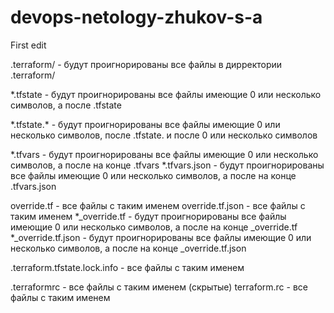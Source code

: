 # devops-netology-zhukov-s-a
First edit

.terraform/ - будут проигнорированы все файлы в дирректории .terraform/

*.tfstate - будут проигнорированы все файлы имеющие 0 или несколько символов, а после .tfstate

\*.tfstate.\* - будут проигнорированы все файлы имеющие 0 или несколько символов, после .tfstate. и после 0 или несколько символов

*.tfvars - будут проигнорированы все файлы имеющие 0 или несколько символов, а после на конце .tfvars
*.tfvars.json - будут проигнорированы все файлы имеющие 0 или несколько символов, а после на конце .tfvars.json

override.tf - все файлы с таким именем
override.tf.json - все файлы с таким именем 
*_override.tf - будут проигнорированы все файлы имеющие 0 или несколько символов, а после на конце _override.tf
*_override.tf.json - будут проигнорированы все файлы имеющие 0 или несколько символов, а после на конце _override.tf.json

.terraform.tfstate.lock.info - все файлы с таким именем

.terraformrc - все файлы с таким именем (скрытые)
terraform.rc - все файлы с таким именем

